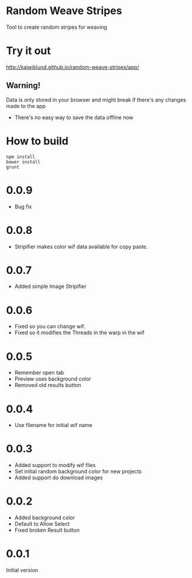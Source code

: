 Random Weave Stripes
====================

Tool to create random stripes for weaving

# Try it out
http://kajwiklund.github.io/random-weave-stripes/app/

## Warning!
Data is only stored in your browser and might break if there's any changes made to the app
* There's no easy way to save the data offline now
 

# How to build

```shell
npm install
bower install
grunt
```

# 0.0.9
* Bug fix

# 0.0.8
* Stripifier makes color wif data available for copy paste.

# 0.0.7
* Added simple Image Stripifier

# 0.0.6
* Fixed so you can change wif.
* Fixed so it modifies the Threads in the warp in the wif

# 0.0.5
* Remember open tab
* Preview uses background color
* Removed old results button

# 0.0.4
* Use filename for initial wif name

# 0.0.3
* Added support to modify wif files
* Set initial random background color for new projects
* Added support do download images

# 0.0.2
* Added background color
* Default to Allow Select
* Fixed broken Result button

# 0.0.1
Initial version


